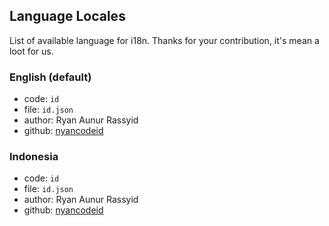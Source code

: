 ## Language Locales
List of available language for i18n. Thanks for your contribution, it's mean a loot for us.

### English (default)
- code: `id`
- file: `id.json`
- author: Ryan Aunur Rassyid
- github: [nyancodeid](https://github.com/nyancodeid)

### Indonesia
- code: `id`
- file: `id.json`
- author: Ryan Aunur Rassyid
- github: [nyancodeid](https://github.com/nyancodeid)